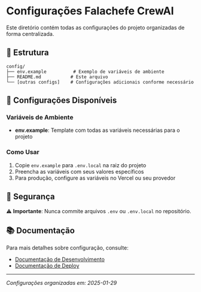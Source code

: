 # Configurações Falachefe CrewAI

Este diretório contém todas as configurações do projeto organizadas de forma centralizada.

## 📁 Estrutura

```
config/
├── env.example          # Exemplo de variáveis de ambiente
├── README.md           # Este arquivo
└── [outras configs]    # Configurações adicionais conforme necessário
```

## 🔧 Configurações Disponíveis

### Variáveis de Ambiente
- **env.example**: Template com todas as variáveis necessárias para o projeto

### Como Usar

1. Copie `env.example` para `.env.local` na raiz do projeto
2. Preencha as variáveis com seus valores específicos
3. Para produção, configure as variáveis no Vercel ou seu provedor

## 🔐 Segurança

⚠️ **Importante**: Nunca commite arquivos `.env` ou `.env.local` no repositório.

## 📚 Documentação

Para mais detalhes sobre configuração, consulte:
- [Documentação de Desenvolvimento](../docs/development/)
- [Documentação de Deploy](../docs/deployment/)

---

*Configurações organizadas em: 2025-01-29*
